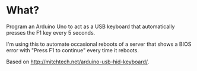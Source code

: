 # What?

Program an Arduino Uno to act as a USB keyboard that automatically presses the
F1 key every 5 seconds.

I'm using this to automate occasional reboots of a server that shows a BIOS
error with "Press F1 to continue" every time it reboots.

Based on http://mitchtech.net/arduino-usb-hid-keyboard/.
